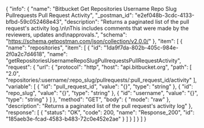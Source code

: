 {
  "info": {
    "name": "Bitbucket Get Repositories Username Repo Slug Pullrequests Pull Request  Activity",
    "_postman_id": "e2ef048b-3cdc-4133-bfbd-59c052468e43",
    "description": "Returns a paginated list of the pull request's activity log.\n\nThis includes comments that were made by the reviewers, updates and\napprovals.",
    "schema": "https://schema.getpostman.com/json/collection/v2.0.0/"
  },
  "item": [
    {
      "name": "repositories",
      "item": [
        {
          "id": "1da9f7da-802b-405c-984e-2f0a2c7d4618",
          "name": "getRepositoriesUsernameRepoSlugPullrequestsPullRequestActivity",
          "request": {
            "url": {
              "protocol": "http",
              "host": "api.bitbucket.org",
              "path": [
                "2.0",
                "repositories/:username/:repo_slug/pullrequests/:pull_request_id/activity"
              ],
              "variable": [
                {
                  "id": "pull_request_id",
                  "value": "{}",
                  "type": "string"
                },
                {
                  "id": "repo_slug",
                  "value": "{}",
                  "type": "string"
                },
                {
                  "id": "username",
                  "value": "{}",
                  "type": "string"
                }
              ]
            },
            "method": "GET",
            "body": {
              "mode": "raw"
            },
            "description": "Returns a paginated list of the pull request's activity log"
          },
          "response": [
            {
              "status": "OK",
              "code": 200,
              "name": "Response_200",
              "id": "185aeb3e-fcad-4583-b483-72c0e452e2ae"
            }
          ]
        }
      ]
    }
  ]
}